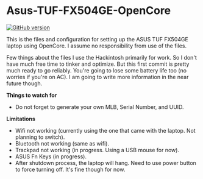 # Asus-TUF-FX504GE-OpenCore
[![GitHub version](https://img.shields.io/badge/OpenCore-0.5.9-brightgreen)](https://github.com/acidanthera/OpenCorePkg)

This is the files and configuration for setting up the ASUS TUF FX504GE laptop using OpenCore. I assume no responsibility from use of the files.

Few things about the files
I use the Hackintosh primarily for work. So I don't have much free time to tinker and optimize. But this first commit is pretty much ready to go reliably. You're going to lose some battery life too (no worries if you're on AC). I am going to write more information in the near future though.

**Things to watch for**
- Do not forget to generate your own MLB, Serial Number, and UUID.

**Limitations**
- Wifi not working (currently using the one that came with the laptop. Not planning to switch).
- Bluetooth not working (same as wifi).
- Trackpad not working (in progress. Using a USB mouse for now).
- ASUS Fn Keys (in progress).
- After shutdown process, the laptop will hang. Need to use power button to force turning off. It's fine though for now.
